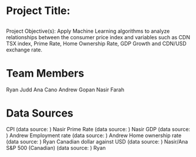 # Project Title:  
## 
Project Objective(s): Apply Machine Learning algorithms to analyze relationships between the consumer price index and variables such as CDN TSX index, Prime Rate, Home Ownership Rate, GDP Growth and CDN/USD exchange rate.


# Team Members
Ryan Judd
Ana Cano
Andrew Gopan
Nasir Farah

# Data Sources
CPI (data source:  ) Nasir
Prime Rate (data source: ) Nasir
GDP (data source: ) Andrew
Employment rate (data source: ) Andrew
Home ownership rate (data source: ) Ryan
Canadian dollar against USD (data source: ) Nasir/Ana
S&P 500 (Canadian) (data source: ) Ryan
